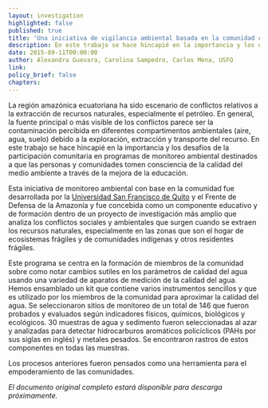 ```yaml
---
layout: investigation
highlighted: false
published: true
title: 'Una iniciativa de vigilancia ambiental basada en la comunidad como una forma de empoderamiento de las personas a través de los conocimientos y de la validación de datos (Síntesis)'
description: En este trabajo se hace hincapié en la importancia y los desafíos de la participación comunitaria en programas de monitoreo ambiental destinados a que las personas y comunidades tomen consciencia de la calidad del medio ambiente a través de la mejora de la educación.
date: 2015-09-11T00:00:00
author: Alexandra Guevara, Carolina Sampedro, Carlos Mena, USFQ
link:
policy_brief: false
chapters:
---
```

La región amazónica ecuatoriana ha sido escenario de conflictos relativos a la extracción de recursos naturales, especialmente el petróleo. En general, la fuente principal o más visible de los conflictos parece ser la contaminación percibida en diferentes compartimentos ambientales (aire, agua, suelo) debido a la exploración, extracción y transporte del recurso. En este trabajo se hace hincapié en la importancia y los desafíos de la participación comunitaria en programas de monitoreo ambiental destinados a que las personas y comunidades tomen consciencia de la calidad del medio ambiente a través de la mejora de la educación.

Esta iniciativa de monitoreo ambiental con base en la comunidad fue desarrollada por la [Universidad San Francisco de Quito](http://www.usfq.edu.ec/Paginas/Inicio.aspx) y el Frente de Defensa de la Amazonía y fue concebida como un componente educativo y de formación dentro de un proyecto de investigación más amplio que analiza los conflictos sociales y ambientales que surgen cuando se extraen los recursos naturales, especialmente en las zonas que son el hogar de ecosistemas frágiles y de comunidades indígenas y otros residentes frágiles.

Este programa se centra en la formación de miembros de la comunidad sobre como notar cambios sutiles en los parámetros de calidad del agua usando una variedad de aparatos de medición de la calidad del agua. Hemos ensamblado un kit que contiene varios instrumentos sencillos y que es utilizado por los miembros de la comunidad para aproximar la calidad del agua. Se seleccionaron sitios de monitoreo de un total de 146 que fueron probados y evaluados según indicadores físicos, químicos, biológicos y ecológicos. 30 muestras de agua y sedimento fueron seleccionadas al azar y analizadas para detectar hidrocarburos aromáticos policíclicos (PAHs por sus siglas en inglés) y metales pesados. Se encontraron rastros de estos componentes en todas las muestras.

Los procesos anteriores fueron pensados como una herramienta para el empoderamiento de las comunidades.

<em>El documento original completo estará disponible para descarga próximamente.</em>
